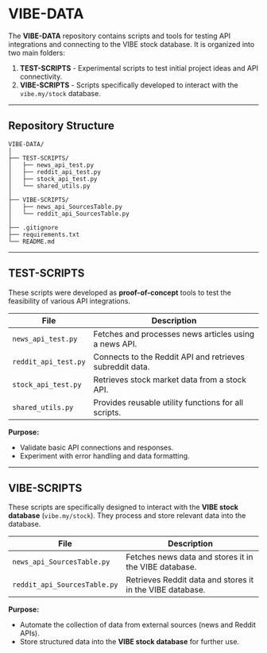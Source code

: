 # VIBE-DATA

The **VIBE-DATA** repository contains scripts and tools for testing API integrations and connecting to the VIBE stock database. It is organized into two main folders:

1. **TEST-SCRIPTS** - Experimental scripts to test initial project ideas and API connectivity.
2. **VIBE-SCRIPTS** - Scripts specifically developed to interact with the `vibe.my/stock` database.

---


## Repository Structure

```
VIBE-DATA/
│
├── TEST-SCRIPTS/
│   ├── news_api_test.py
│   ├── reddit_api_test.py
│   ├── stock_api_test.py
│   └── shared_utils.py
│
├── VIBE-SCRIPTS/
│   ├── news_api_SourcesTable.py
│   └── reddit_api_SourcesTable.py
│
├── .gitignore
├── requirements.txt
└── README.md
```

---

## TEST-SCRIPTS

These scripts were developed as **proof-of-concept** tools to test the feasibility of various API integrations.

| File                     | Description                                           |
|--------------------------|-------------------------------------------------------|
| `news_api_test.py`       | Fetches and processes news articles using a news API. |
| `reddit_api_test.py`     | Connects to the Reddit API and retrieves subreddit data. |
| `stock_api_test.py`      | Retrieves stock market data from a stock API.         |
| `shared_utils.py`        | Provides reusable utility functions for all scripts. |

**Purpose:**  

- Validate basic API connections and responses.
- Experiment with error handling and data formatting.

---

## VIBE-SCRIPTS

These scripts are specifically designed to interact with the **VIBE stock database** (`vibe.my/stock`). They process and store relevant data into the database.

| File                           | Description                                                    |
|--------------------------------|----------------------------------------------------------------|
| `news_api_SourcesTable.py`     | Fetches news data and stores it in the VIBE database.          |
| `reddit_api_SourcesTable.py`   | Retrieves Reddit data and stores it in the VIBE database.      |

**Purpose:**  

- Automate the collection of data from external sources (news and Reddit APIs).
- Store structured data into the **VIBE stock database** for further use.



